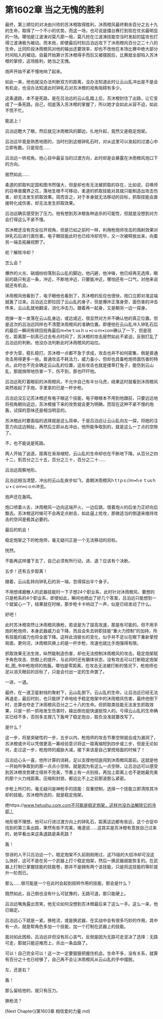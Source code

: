 # 第1602章 当之无愧的胜利

最终，第三顺位的对决由兴欣的苏沐橙取得胜利，沐雨橙风最终剩余百分之五十九的生命，取得了一个不小的优势。而这一场，也可说是擂台赛打到现在优劣最明显的一场。哪怕是江波涛对莫凡那一局，莫凡抢在江波涛技能空当时发起的猛攻也打得江波涛极为被动。而本局，即便最后时刻吕泊远攻下了沐雨橙风百分之二十八的生命，比同阶段沐雨橙风对他的输出还要效率，却也不改他在本场比赛中绝大部分时间陷入的被动。自最开始算计苏沐橙得手而后又被摆脱后，比赛就全部陷入苏沐橙的掌控，这场胜利，她当之无愧。

炮声开始不紧不慢地响了起来。

如此一来，他也就没办法判断双方的距离，没办法知道此时让云山乱冲出是不是会有机会，也没办法知道此时钟乳石对苏沐橙的视角阻碍有多少。

这条退路，本不是死路，是在吕泊远的云山乱踏上后，苏沐橙封住了出路，让它变成了一条死路。自己，彻底落入苏沐橙的掌握了，所以她才会如此从容不迫，如此不慌不忙。

能追上！

吕泊远瞪大了眼，然后就见沐雨橙风的脚边，扎地升起，竟然又是稳定炮架。

吕泊远毕竟是熟悉地图的，当时扫到这根钟乳石时，对从这里可以发起的过渡心中立即有数。只是现在……

吕泊远一转视角，他心目中最妥当的过渡方向，此时却是会暴露在沐雨橙风炮口下的方向。

居然如此……

柔道的抓取判定固和图书然强大，但是却也有无法被抓取的存在，比如说，召唤师的召唤兽魔界之花，落地生根不可移动，柔道的抓取技能对其就只能制造出攻击伤害，却无法发生抓取效果。简而言之，对于本身就无法移动的目标，抓取技能会直接转化成伤害，却无法发生抓取效果。

吕泊远确实感受到了压力。他有想到苏沐橙各种追杀的可能性，但就是没想到对方会打得这么不紧不慢。

苏沐橙还没有完全拉开视角，但是已如之前时一样，利用枪炮师攻击的溅射效果对钟乳石后进行面伤害。电子眼技能此时也已经冷却完毕，又一次被释放出来，向着另一端去拓展视野了。

呃？解除冷却？

怎么会？

爆炸的火光、硝烟纷纷落到云山乱的脚边，他闪避，他冲锋，他已经再无选择，眼前的路只有这一条，冲近，不断地冲近，只要能冲近，哪怕还有一口气，对他来说就还有机会。

沐雨橙风他看到了，电子眼他也看到了，苏沐橙的反应也很快，炮口立即对准这端就轰了过来。吕泊远立即拉回了云山乱的身子，但是爆炸正落身旁，面伤害的冲击传来，云山乱就地翻滚，消化冲击力。跟着再一起身，又是朝另一边一探身。

炮弹一发一发落在云山乱身边，或远或近，很显然对方并不确认他的真正位置。但是这次的吕泊远同样也不清楚沐雨橙风的准确位置。即便他在云山乱冲入钟乳石后的最后一瞬间有转回视角最后m•heｔusｈｕ•cｏｍ•com确认了一下，但是现在，距离那一刻真已过去有点时间了，苏沐橙的攻击居然如此不紧迫，反倒打乱了吕泊远的判断。他没办法判断此时沐雨橙风的站位。

步步为营，稳扎稳打。苏沐橙一点都不急于求成，攻击也并不如何密集，倒是普通攻击用得更多一些。普通攻击不耗法力，威力虽小，但却也具备枪炮师面伤害的特点。此时也不完全确定云山乱的位置，这些攻击也就是搂草打兔子，能伤到云山乱，那就捎带地伤害一下，伤不到，那也吓吓他。

吕泊远死盯着眼前的沐雨橙风，不允许自己有半分马虎，结果这时就看到沐雨橙风突然收起了手炮，手里拿的已是一杆步枪。

吕泊远没忘记苏沐橙还有电子眼这个技能，电子眼根本不用到他跟前，只要远远地将视角朝向这边，苏沐橙接下来的攻势就会更为明确，而现在这种不紧不慢的炮轰，试探的意味还是相当明显的。

苏沐橙此时要面临的选择就是这么简单。于是吕泊远让云山乱向左一探，将她的注意力向这边稍扯，再然后立即从右冲出，他所能争取到的，就是这么一丁点的空隙了。

不，也不能说是死路。

两人开始了追逐。距离在渐渐缩短，云山乱的生命却也在不断地下降。从百分之四十二，到百分之三十五，百分之三十，百分之二十……

吕泊远观察地形。

吕泊远相当清楚，冲出的云山乱疾步如飞，直朝沐雨橙风hｔtｐs://m•hｅｔusｈｕ•ｃoｍ•cｏm冲去。

炮声还在轰鸣。

炮口喷着火舌，沐雨橙风一边向这端开火，一边后跳，借着炮火的后坐力正好向后飘去。苏沐橙这时候可不会再定点射击，如此逼上抢攻，那做适当的倒退来维持攻击的空间是极其必要的。

最后的机会！

稳定炮架之下的枪炮师，毫无疑问正是一个无法移动的目标。

恍然。

不能再这样僵下去了，自己必须有所行动，进、退？应该有个决断。

五步！还有五步距离！

跟着，云山乱转向钟乳石的另一端，忽得探出半个身子。

不用想琢磨散人的武器技能时一下子想24个职业系，此时针对沐雨橙风，要想的只是枪系的4个职业系，即使如此，瞬间也晒出了好几个答案，吕泊远只能想到一个就留心一下，结果就在时候，那步枪卡卡响动了一声，似是已经发动了什么。

好吧！

此时苏沐橙突然让沐雨橙风换枪，若说是为了提高攻速，那是有可能的。但不用手炮的枪炮师，本身武器威力会下降，而且会失去转职技能“重火力控制”的加持，所有技能的威力也将全面下降。这样此消彼长的变化，似乎并不足以在眼下重新掌控局面，更何况，沐雨橙风换上的是一杆步枪，攻速也就比手炮强得有限。

抓取效果无法生效，纵然能制造伤害，却也无法控制沐雨橙风的攻击。稳定炮架赋予角色攻击、防御上的提升，与此同时还有霸体状态，没有攻击可以打断稳定炮架和_图_书中枪炮师的炮轰。哪怕是零距离，在攻击无法被打断的情况下，枪炮师也足以消灭眼前的目标了，只是会付出一定的生命罢了。

一进，一退。

最终，在一道卫星射线的聚射下，云山乱倒下。云山乱的生命，让吕泊远已经无法再退走，最后时刻，也只能拼了命地给予稳定炮架中的沐雨橙风伤害，最终他倒下时，总算也夺走了沐雨橙风百分之二十八的生命。但抓取类技能无法发生抓取效果，只是一抓一抓地发生伤害时，输出倒也挺快速挺惊人的。亏得云山乱的生命确实已经不多，否则多支撑几下轰垮了稳定炮台，胜负没准就要改写了。

是什么？

这一步，将是突破性的一步，五步以内，枪炮师的攻击节奏空隙就会成为漏洞了，苏沐橙或许可以凭借更高一筹经验意识将这一距离缩短到四步或三步，但是无论如何，走过这一步，枪炮师的威胁大减，接下来该是自己掌控局面的时候了！

吕泊远心头一喜，他所计算的消耗，足以支撑他彻底闯到沐雨橙风面前。这就是他一开始所争取到的那一点点小空隙。就是因为有这么一点空隙，让吕泊远可以感受到苏沐橙攻势建立得并不完美，节奏上有一点别扭，再加上距离上也不是她最完美的那个火力线距离。压缩和封锁，都远比不上之前那波那么紧密。

步枪上所打的，毫无疑问是神枪手的技能：双重控制，选择一个技能立即清除其冷却的技能。苏沐橙所选的，就是稳定炮架。

绝https://www.hetushu.com.com不可能是稳定炮架，这样也没办法解除它的冷却！

地形很不理想，他可以行进过渡方向上的钟乳石，距离这边都有些远，这个仓促中找到的第三条出路，果然有些不完美，难道说……这其实是苏沐橙有意放自己过来的，她早看出来这条退路是条死路？

轰！

惊讶的人不只吕泊远一个。稳定炮架不久前刚刚用过，这75级的大招冷却可没这么快好，这可不是在另一个武器上打个稳定炮架，然后一换武器就能恢复的。在武器上打制已掌握技能的技能卷，那并不是拥有两个该技能，只是将这技能的等阶提升一阶而已。

那么……很可能是一个在此时会起到扭转作用的技能，那会是什么？

既然如此，自己倒也没有什么可犹豫的，无路可退，那只能硬上。

吕泊远嘴角露出苦笑，他无论如何没想到苏沐橙最后来了这么一手。这么一来，他已输定。

吕泊远心下就是一紧。换枪流，或是换武器，在实战中会有很多巧妙的作用，其中有一点，就是帮角色多加一个技能，加一个打制在武器上的技能。

面对如此困局，吕泊远非但没有灰心丧气，反倒是因为无路可走坚决了选择：无路可走，那就只能迎难而上，杀出一条血路了。

可以！自己完全可以！这一次一定要狠狠把握住机会。生命不多，没有关系，就算有百分之十也已经够了，自己再不会让沐雨橙风从云山乱的手中摆脱。

左，还是右？

轰！

那么留给他的，就只有压力。

换枪流？



[Next Chapter](第1603章 相信爱的力量.md)